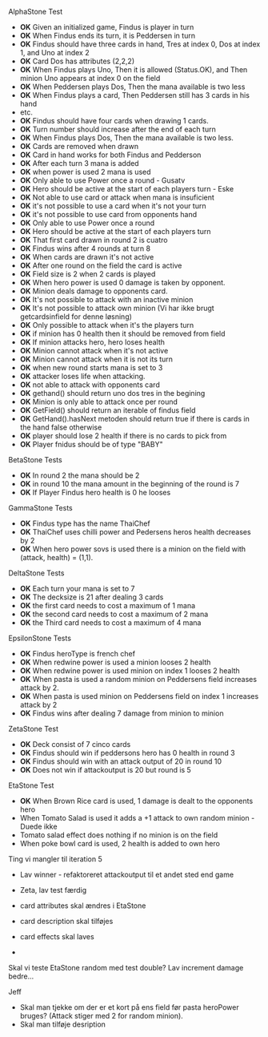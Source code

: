 AlphaStone Test

- **OK** Given an initialized game, Findus is player in turn
- **OK** When Findus ends its turn, it is Peddersen in turn
- **OK** Findus should have three cards in hand, Tres at index 0, Dos at index 1, and Uno at index 2
- **OK** Card Dos has attributes (2,2,2)
- **OK** When Findus plays Uno, Then it is allowed (Status.OK), and Then minion Uno appears at index 0 on the field
- **OK** When Peddersen plays Dos, Then the mana available is two less
- **OK** When Findus plays a card, Then Peddersen still has 3 cards in his hand
- etc.
- **OK** Findus should have four cards when drawing 1 cards.
- **OK** Turn number should increase after the end of each turn
- **OK** When Findus plays Dos, Then the mana available is two less.
- **OK** Cards are removed when drawn
- **OK** Card in hand works for both Findus and Pedderson
- **OK** After each turn 3 mana is added
- **OK** when power is used 2 mana is used
- **OK** Only able to use Power once a round - Gusatv
- **OK** Hero should be active at the start of each players turn - Eske
- **OK** Not able to use card or attack when mana is insuficient
- **OK** it's not possible to use a card when it's not your turn
- **OK** it's not possible to use card from opponents hand
- **OK** Only able to use Power once a round
- **OK** Hero should be active at the start of each players turn
- **OK** That first card drawn in round 2 is cuatro
- **OK** Findus wins after 4 rounds at turn 8
- **OK** When cards are drawn it's not active
- **OK** After one round on the field the card is active
- **OK** Field size is 2 when 2 cards is played
- **OK** When hero power is used 0 damage is taken by opponent.
- **OK** Minion deals damage to opponents card.
- **OK** It's not possible to attack with an inactive minion
- **OK** It's not possible to attack own minion (Vi har ikke brugt getcardsinfield for denne løsning)
- **OK** Only possible to attack when it's the players turn
- **OK** if minion has 0 health then it should be removed from field
- **OK** If minion attacks hero, hero loses health
- **OK** Minion cannot attack when it's not active
- **OK** Minion cannot attack when it is not its turn
- **OK** when new round starts mana is set to 3
- **OK** attacker loses life when attacking.
- **OK** not able to attack with opponents card
- **OK** gethand() should return uno dos tres in the begining
- **OK** Minion is only able to attack once per round
- **OK** GetField() should return an iterable of findus field
- **OK** GetHand().hasNext metoden should return true if there is cards in the hand false otherwise
- **OK** player should lose 2 health if there is no cards to pick from
- **OK** Player fnidus should be of type "BABY"

BetaStone Tests

- **OK** In round 2 the mana should be 2
- **OK** in round 10 the mana amount in the beginning of the round is 7
- **OK** If Player Findus hero health is 0 he looses

GammaStone Tests

- **OK** Findus type has the name ThaiChef
- **OK** ThaiChef uses chilli power and Pedersens heros health decreases by 2
- **OK** When hero power sovs is used there is a minion on the field with (attack, health) = (1,1).

DeltaStone Tests

- **OK** Each turn your mana is set to 7
- **OK** The decksize is 21 after dealing 3 cards
- **OK** the first card needs to cost a maximum of 1 mana
- **OK** the second card needs to cost a maximum of 2 mana
- **OK** the Third card needs to cost a maximum of 4 mana

EpsilonStone Tests

- **OK** Findus heroType is french chef
- **OK** When redwine power is used a minion looses 2 health 
- **OK** When redwine power is used minion on index 1 looses 2 health
- **OK** When pasta is used a random minion on Peddersens field increases attack by 2.
- **OK** When pasta is used minion on Peddersens field on index 1 increases attack by 2
- **OK** Findus wins after dealing 7 damage from minion to minion

ZetaStone Test
- **OK** Deck consist of 7 cinco cards
- **OK** Findus should win if peddersons hero has 0 health in round 3
- **OK** Findus should win with an attack output of 20 in round 10
- **OK** Does not win if attackoutput is 20 but round is 5

EtaStone Test
- **OK** When Brown Rice card is used, 1 damage is dealt to the opponents hero
- When Tomato Salad is used it adds a +1 attack to own random minion - Duede ikke
- Tomato salad effect does nothing if no minion is on the field
- When poke bowl card is used, 2 health is added to own hero


Ting vi mangler til iteration 5
- Lav winner - refaktoreret attackoutput til et andet sted end game
- Zeta, lav test færdig
- card attributes skal ændres i EtaStone
- card description skal tilføjes
- card effects skal laves

- 


Skal vi teste EtaStone random med test double?
Lav increment damage bedre... 

Jeff

- Skal man tjekke om der er et kort på ens field før pasta heroPower bruges? (Attack stiger med 2 for random minion).
- Skal man tilføje desription 
